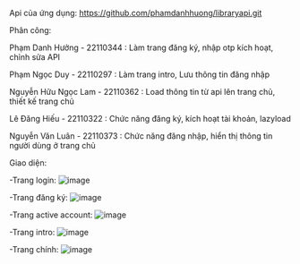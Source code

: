 Api của ứng dụng: https://github.com/phamdanhhuong/libraryapi.git

Phân công:

Phạm Danh Hưởng - 22110344 : Làm trang đăng ký, nhập otp kích hoạt, chỉnh sửa API

Phạm Ngọc Duy - 22110297 : Làm trang intro, Lưu thông tin đăng nhập

Nguyễn Hữu Ngọc Lam - 22110362 : Load thông tin từ api lên trang chủ, thiết kế trang chủ

Lê Đăng Hiếu - 22110322 : Chức năng đăng ký, kích hoạt tài khoản, lazyload

Nguyễn Văn Luân - 22110373 : Chức năng đăng nhập, hiển thị thông tin người dùng ở trang chủ

Giao diện:

-Trang login:
![image](https://github.com/user-attachments/assets/0cf05eb2-36f4-4c64-94fc-57dca2083179)

-Trang đăng ký:
![image](https://github.com/user-attachments/assets/5850f943-b46e-4c85-979d-8e6ae5397c8f)

-Trang active account:
![image](https://github.com/user-attachments/assets/d1445904-c7c6-4d4b-ac8d-d6f267b0a689)

-Trang intro:
![image](https://github.com/user-attachments/assets/fe594d0d-e62c-4af6-be0a-306eaf91ccb4)

-Trang chính:
![image](https://github.com/user-attachments/assets/b33279cd-31be-4f83-9216-926cd1ae5848)
